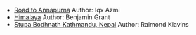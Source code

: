 - [Road to Annapurna](https://unsplash.com/@iqxazmi) Author: Iqx Azmi
- [Himalaya](https://unsplash.com/@benjamingrant) Author: Benjamin Grant
- [Stupa Bodhnath Kathmandu, Nepal](https://unsplash.com/@raimondklavins) Author: Raimond Klavins
